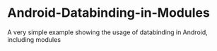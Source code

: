 # Android-Databinding-in-Modules
A very simple example showing the usage of databinding in Android, including modules
